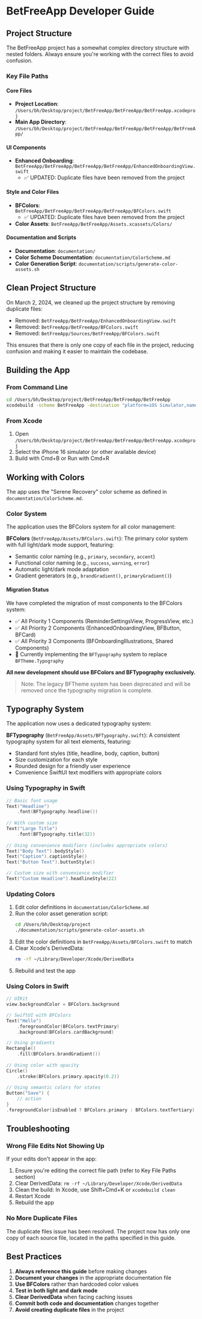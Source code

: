 # BetFreeApp Developer Guide

## Project Structure

The BetFreeApp project has a somewhat complex directory structure with nested folders. Always ensure you're working with the correct files to avoid confusion.

### Key File Paths

#### Core Files

- **Project Location**: `/Users/bh/Desktop/project/BetFreeApp/BetFreeApp/BetFreeApp.xcodeproj`
- **Main App Directory**: `/Users/bh/Desktop/project/BetFreeApp/BetFreeApp/BetFreeApp/BetFreeApp/`

#### UI Components

- **Enhanced Onboarding**: `BetFreeApp/BetFreeApp/BetFreeApp/BetFreeApp/EnhancedOnboardingView.swift`
  - ✅ UPDATED: Duplicate files have been removed from the project

#### Style and Color Files

- **BFColors**: `BetFreeApp/BetFreeApp/BetFreeApp/BetFreeApp/BFColors.swift`
  - ✅ UPDATED: Duplicate files have been removed from the project
- **Color Assets**: `BetFreeApp/BetFreeApp/Assets.xcassets/Colors/`

#### Documentation and Scripts

- **Documentation**: `documentation/`
- **Color Scheme Documentation**: `documentation/ColorScheme.md`
- **Color Generation Script**: `documentation/scripts/generate-color-assets.sh`

## Clean Project Structure

On March 2, 2024, we cleaned up the project structure by removing duplicate files:
- Removed: `BetFreeApp/BetFreeApp/EnhancedOnboardingView.swift`
- Removed: `BetFreeApp/BetFreeApp/BFColors.swift`
- Removed: `BetFreeApp/Sources/BetFreeApp/BFColors.swift`

This ensures that there is only one copy of each file in the project, reducing confusion and making it easier to maintain the codebase.

## Building the App

### From Command Line

```bash
cd /Users/bh/Desktop/project/BetFreeApp/BetFreeApp/BetFreeApp
xcodebuild -scheme BetFreeApp -destination "platform=iOS Simulator,name=iPhone 16" clean build
```

### From Xcode

1. Open `/Users/bh/Desktop/project/BetFreeApp/BetFreeApp/BetFreeApp.xcodeproj`
2. Select the iPhone 16 simulator (or other available device)
3. Build with Cmd+B or Run with Cmd+R

## Working with Colors

The app uses the "Serene Recovery" color scheme as defined in `documentation/ColorScheme.md`. 

### Color System

The application uses the BFColors system for all color management:

**BFColors** (`BetFreeApp/Assets/BFColors.swift`): The primary color system with full light/dark mode support, featuring:
- Semantic color naming (e.g., `primary`, `secondary`, `accent`)
- Functional color naming (e.g., `success`, `warning`, `error`)
- Automatic light/dark mode adaptation
- Gradient generators (e.g., `brandGradient()`, `primaryGradient()`)

#### Migration Status

We have completed the migration of most components to the BFColors system:
- ✅ All Priority 1 Components (ReminderSettingsView, ProgressView, etc.)
- ✅ All Priority 2 Components (EnhancedOnboardingView, BFButton, BFCard)
- ✅ All Priority 3 Components (BFOnboardingIllustrations, Shared Components)
- 🔄 Currently implementing the `BFTypography` system to replace `BFTheme.Typography`

**All new development should use BFColors and BFTypography exclusively.**

> Note: The legacy BFTheme system has been deprecated and will be removed once the typography migration is complete.

## Typography System

The application now uses a dedicated typography system:

**BFTypography** (`BetFreeApp/Assets/BFTypography.swift`): A consistent typography system for all text elements, featuring:
- Standard font styles (title, headline, body, caption, button)
- Size customization for each style
- Rounded design for a friendly user experience
- Convenience SwiftUI text modifiers with appropriate colors

### Using Typography in Swift

```swift
// Basic font usage
Text("Headline")
    .font(BFTypography.headline())
    
// With custom size
Text("Large Title")
    .font(BFTypography.title(32))
    
// Using convenience modifiers (includes appropriate colors)
Text("Body Text").bodyStyle()
Text("Caption").captionStyle()
Text("Button Text").buttonStyle()

// Custom size with convenience modifier
Text("Custom Headline").headlineStyle(22)
```

### Updating Colors

1. Edit color definitions in `documentation/ColorScheme.md`
2. Run the color asset generation script:
   ```bash
   cd /Users/bh/Desktop/project
   ./documentation/scripts/generate-color-assets.sh
   ```
3. Edit the color definitions in `BetFreeApp/Assets/BFColors.swift` to match
4. Clear Xcode's DerivedData:
   ```bash
   rm -rf ~/Library/Developer/Xcode/DerivedData
   ```
5. Rebuild and test the app

### Using Colors in Swift

```swift
// UIKit
view.backgroundColor = BFColors.background

// SwiftUI with BFColors
Text("Hello")
    .foregroundColor(BFColors.textPrimary)
    .background(BFColors.cardBackground)

// Using gradients
Rectangle()
    .fill(BFColors.brandGradient())
    
// Using color with opacity
Circle()
    .stroke(BFColors.primary.opacity(0.2))
    
// Using semantic colors for states
Button("Save") {
    // action
}
.foregroundColor(isEnabled ? BFColors.primary : BFColors.textTertiary)
```

## Troubleshooting

### Wrong File Edits Not Showing Up

If your edits don't appear in the app:

1. Ensure you're editing the correct file path (refer to Key File Paths section)
2. Clear DerivedData: `rm -rf ~/Library/Developer/Xcode/DerivedData`
3. Clean the build: In Xcode, use Shift+Cmd+K or `xcodebuild clean`
4. Restart Xcode
5. Rebuild the app

### No More Duplicate Files

The duplicate files issue has been resolved. The project now has only one copy of each source file, located in the paths specified in this guide.

## Best Practices

1. **Always reference this guide** before making changes
2. **Document your changes** in the appropriate documentation file
3. **Use BFColors** rather than hardcoded color values
4. **Test in both light and dark mode**
5. **Clear DerivedData** when facing caching issues
6. **Commit both code and documentation** changes together
7. **Avoid creating duplicate files** in the project 